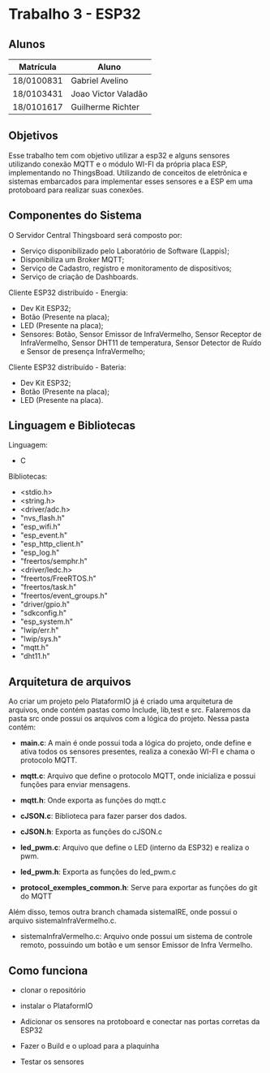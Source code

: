 # Trabalho 3 - ESP32

## Alunos
|Matrícula | Aluno |
| -- | -- |
| 18/0100831  |  Gabriel Avelino |
| 18/0103431  |  Joao Victor Valadão |
| 18/0101617  |  Guilherme Richter |

## Objetivos

Esse trabalho tem com objetivo utilizar a esp32 e alguns sensores utilizando conexão MQTT e o módulo WI-FI da própria placa ESP, implementando no ThingsBoad. Utilizando de conceitos de eletrônica e sistemas embarcados para implementar esses sensores e a ESP em uma protoboard para realizar suas conexões.

## Componentes do Sistema
O Servidor Central Thingsboard será composto por:

 - Serviço disponibilizado pelo Laboratório de Software (Lappis);
 - Disponibiliza um Broker MQTT;
 - Serviço de Cadastro, registro e monitoramento de dispositivos;
 - Serviço de criação de Dashboards.

Cliente ESP32 distribuído - Energia:

 - Dev Kit ESP32;
 - Botão (Presente na placa);
 - LED (Presente na placa);
 - Sensores: Botão, Sensor Emissor de InfraVermelho, Sensor Receptor de InfraVermelho, Sensor DHT11 de temperatura, Sensor Detector de Ruído e Sensor de presença InfraVermelho;

Cliente ESP32 distribuído - Bateria:

 - Dev Kit ESP32;
 - Botão (Presente na placa);
 - LED (Presente na placa).

## Linguagem e Bibliotecas

Linguagem: 
- C

Bibliotecas: 
- <stdio.h>
- <string.h>
- <driver/adc.h>
- "nvs_flash.h"
- "esp_wifi.h"
- "esp_event.h"
- "esp_http_client.h"
- "esp_log.h"
- "freertos/semphr.h"
- <driver/ledc.h>
- "freertos/FreeRTOS.h"
- "freertos/task.h"
- "freertos/event_groups.h"
- "driver/gpio.h"
- "sdkconfig.h"
- "esp_system.h"
- "lwip/err.h"
- "lwip/sys.h"
- "mqtt.h"
- "dht11.h"

## Arquitetura de arquivos

Ao criar um projeto pelo PlataformIO já é criado uma arquitetura de arquivos, onde contém pastas como Include, lib,test e src. Falaremos da pasta src onde possui os arquivos com a lógica do projeto. Nessa pasta contém:

- <b>main.c</b>: A main é onde possui toda a lógica do projeto, onde define e ativa todos os sensores presentes, realiza a conexão WI-FI e chama o protocolo MQTT.

- <b>mqtt.c</b>: Arquivo que define o protocolo MQTT, onde inicializa e possui funções para enviar mensagens.

- <b>mqtt.h</b>: Onde exporta as funções do mqtt.c

- <b>cJSON.c</b>: Biblioteca para fazer parser dos dados.

- <b>cJSON.h</b>: Exporta as funções do cJSON.c

- <b>led_pwm.c</b>: Arquivo que define o LED (interno da ESP32) e realiza o pwm.

- <b>led_pwm.h</b>: Exporta as funções do led_pwm.c

- <b>protocol_exemples_common.h</b>: Serve para exportar as funções do git do MQTT

Além disso, temos outra branch chamada sistemaIRE, onde possui o arquivo sistemaInfraVermelho.c.

- sistemaInfraVermelho.c: Arquivo onde possui um sistema de controle remoto, possuindo um botão e um sensor Emissor de Infra Vermelho.

## Como funciona

- clonar o repositório

- instalar o PlataformIO

- Adicionar os sensores na protoboard e conectar nas portas corretas da ESP32

- Fazer o Build e o upload para a plaquinha

- Testar os sensores
